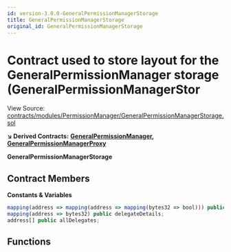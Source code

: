 ```yaml
---
id: version-3.0.0-GeneralPermissionManagerStorage
title: GeneralPermissionManagerStorage
original_id: GeneralPermissionManagerStorage
---
```


# Contract used to store layout for the GeneralPermissionManager storage \(GeneralPermissionManagerStor

View Source: [contracts/modules/PermissionManager/GeneralPermissionManagerStorage.sol](https://github.com/remon-nashid/polymath-core/tree/0c5593835be9dcec69d8de5b12eb17bc7cd77adc/contracts/modules/PermissionManager/GeneralPermissionManagerStorage.sol)

**↘ Derived Contracts:** [**GeneralPermissionManager**](generalpermissionmanager.md)**,** [**GeneralPermissionManagerProxy**](generalpermissionmanagerproxy.md)

**GeneralPermissionManagerStorage**

## Contract Members

**Constants & Variables**

```javascript
mapping(address => mapping(address => mapping(bytes32 => bool))) public perms;
mapping(address => bytes32) public delegateDetails;
address[] public allDelegates;
```

## Functions

